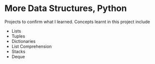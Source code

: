 # More Data Structures, Python
Projects to confirm what I learned. Concepts learnt in this project include
- Lists
- Tuples
- Dictionaries
- List Comprehension
- Stacks
- Deque
